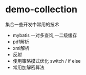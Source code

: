 # demo-collection
集合一些开发中常用的技术
- mybatis 一对多查询,一二级缓存
- pdf解析
- xml解析
- 反射
- 使用策略模式优化 switch / if else
- 常用加解密算法

